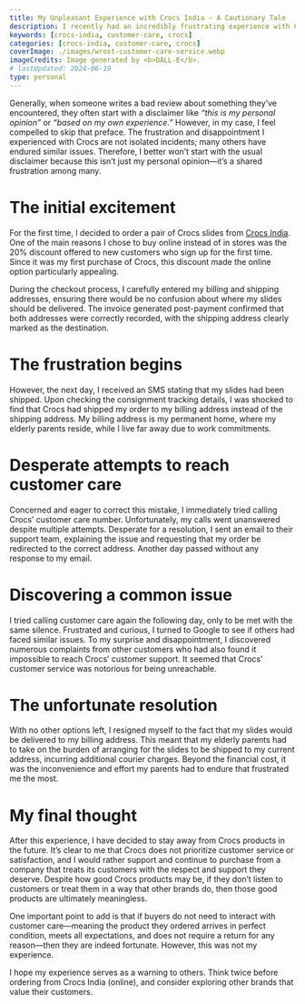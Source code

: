 ```yaml
---
title: My Unpleasant Experience with Crocs India - A Cautionary Tale
description: I recently had an incredibly frustrating experience with Crocs India, which I feel compelled to share as a cautionary tale for anyone considering making a purchase from their website.
keywords: [crocs-india, customer-care, crocs]
categories: [crocs-india, customer-care, crocs]
coverImage: ./images/wrost-customer-care-service.webp
imageCredits: Image generated by <b>DALL-E</b>.
# lastUpdated: 2024-06-19
type: personal
---
```


Generally, when someone writes a bad review about something they’ve encountered, they often start with a disclaimer like *“this is my personal opinion”* or *“based on my own experience.”* However, in my case, I feel compelled to skip that preface. The frustration and disappointment I experienced with Crocs are not isolated incidents; many others have endured similar issues. Therefore, I better won’t start with the usual disclaimer because this isn’t just my personal opinion—it’s a shared frustration among many.

# The initial excitement

For the first time, I decided to order a pair of Crocs slides from <a href="https://www.crocs.in/" target="_blank">Crocs India</a>. One of the main reasons I chose to buy online instead of in stores was the 20% discount offered to new customers who sign up for the first time. Since it was my first purchase of Crocs, this discount made the online option particularly appealing.

During the checkout process, I carefully entered my billing and shipping addresses, ensuring there would be no confusion about where my slides should be delivered. The invoice generated post-payment confirmed that both addresses were correctly recorded, with the shipping address clearly marked as the destination.

# The frustration begins

However, the next day, I received an SMS stating that my slides had been shipped. Upon checking the consignment tracking details, I was shocked to find that Crocs had shipped my order to my billing address instead of the shipping address. My billing address is my permanent home, where my elderly parents reside, while I live far away due to work commitments.

# Desperate attempts to reach customer care

Concerned and eager to correct this mistake, I immediately tried calling Crocs’ customer care number. Unfortunately, my calls went unanswered despite multiple attempts. Desperate for a resolution, I sent an email to their support team, explaining the issue and requesting that my order be redirected to the correct address. Another day passed without any response to my email.

# Discovering a common issue

I tried calling customer care again the following day, only to be met with the same silence. Frustrated and curious, I turned to Google to see if others had faced similar issues. To my surprise and disappointment, I discovered numerous complaints from other customers who had also found it impossible to reach Crocs’ customer support. It seemed that Crocs’ customer service was notorious for being unreachable.

# The unfortunate resolution

With no other options left, I resigned myself to the fact that my slides would be delivered to my billing address. This meant that my elderly parents had to take on the burden of arranging for the slides to be shipped to my current address, incurring additional courier charges. Beyond the financial cost, it was the inconvenience and effort my parents had to endure that frustrated me the most.

# My final thought

After this experience, I have decided to stay away from Crocs products in the future. It’s clear to me that Crocs does not prioritize customer service or satisfaction, and I would rather support and continue to purchase from a company that treats its customers with the respect and support they deserve. Despite how good Crocs products may be, if they don’t listen to customers or treat them in a way that other brands do, then those good products are ultimately meaningless.

One important point to add is that if buyers do not need to interact with customer care—meaning the product they ordered arrives in perfect condition, meets all expectations, and does not require a return for any reason—then they are indeed fortunate. However, this was not my experience.

I hope my experience serves as a warning to others. Think twice before ordering from Crocs India (online), and consider exploring other brands that value their customers.